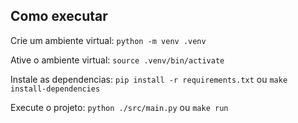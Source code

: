## Como executar

Crie um ambiente virtual: `python -m venv .venv`

Ative o ambiente virtual: `source .venv/bin/activate`

Instale as dependencias: `pip install -r requirements.txt` ou `make install-dependencies`

Execute o projeto: `python ./src/main.py` ou `make run`
